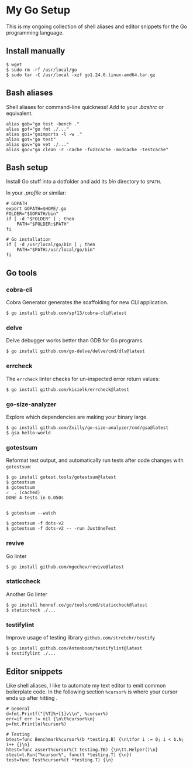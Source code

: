 
# My Go Setup

This is my ongoing collection of shell aliases and editor snippets for the
Go programming language.

## Install manually


	$ wget
    $ sudo rm -rf /usr/local/go
    $ sudo tar -C /usr/local -xzf go1.24.0.linux-amd64.tar.gz


## Bash aliases

Shell aliases for command-line quickness! Add to your *.bashrc* or equivalent.

    alias gob="go test -bench ."
    alias gof="go fmt ./..."
    alias goi="goimports -l -w ."
    alias got="go test"
    alias gov="go vet ./..."
    alias goc="go clean -r -cache -fuzzcache -modcache -testcache"


## Bash setup

Install Go stuff into a dotfolder and add its *bin* directory to `$PATH`.

In your *.profile* or similar:

	# GOPATH
	export GOPATH=$HOME/.go
	FOLDER="$GOPATH/bin"
	if [ -d "$FOLDER" ] ; then
		PATH="$FOLDER:$PATH"
	fi

	# Go installation
	if [ -d /usr/local/go/bin ] ; then
		PATH="$PATH:/usr/local/go/bin"
	fi


## Go tools


### cobra-cli

Cobra Generator generates the scaffolding for new CLI application.

    $ go install github.com/spf13/cobra-cli@latest


### delve

Delve debugger works better than GDB for Go programs.

    $ go install github.com/go-delve/delve/cmd/dlv@latest


### errcheck

The `errcheck` linter checks for un-inspected error return values:

    $ go install github.com/kisielk/errcheck@latest


### go-size-analyzer

Explore which dependencies are making your binary large.

    $ go install github.com/Zxilly/go-size-analyzer/cmd/gsa@latest
    $ gsa hello-world


### gotestsum

Reformat test output, and automatically run tests after code changes
with `gotestsum`:

    $ go install gotest.tools/gotestsum@latest
    $ gotestsum
    $ gotestsum
    ✓  . (cached)
    DONE 4 tests in 0.050s


    $ gotestsum --watch

    $ gotestsum -f dots-v2
    $ gotestsum -f dots-v2 -- -run JustOneTest


### revive

Go linter

    $ go install github.com/mgechev/revive@latest

### staticcheck

Another Go linter

    $ go install honnef.co/go/tools/cmd/staticcheck@latest
    $ staticcheck ./...


### testifylint

Improve usage of testing library `github.com/stretchr/testify`

    $ go install github.com/Antonboom/testifylint@latest
    $ testifylint ./...


## Editor snippets

Like shell aliases, I like to automate my text editor to emit common
boilerplate code. In the following section `%cursor%` is where your cursor
ends up after hitting *<tab>*.

    # General
    d=fmt.Printf("[%T]%+[1]v\\n", %cursor%)
    err=if err != nil {\n\t%cursor%\n}
    p=fmt.Println(%cursor%)

    # Testing
    btest=func Benchmark%cursor%(b *testing.B) {\n\tfor i := 0; i < b.N; i++ {}\n}
    htest=func assert%cursor%(t testing.TB) {\n\tt.Helper()\n}
    stest=t.Run("%cursor%", func(t *testing.T) {\n})
    test=func Test%cursor%(t *testing.T) {\n}
